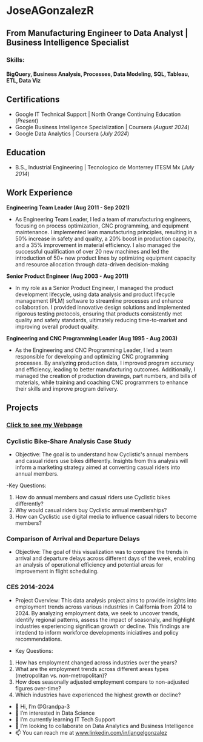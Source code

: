 # JoseAGonzalezR

## From Manufacturing Engineer to Data Analyst | Business Intelligence Specialist

### Skills:
#### BigQuery, Business Analysis, Processes, Data Modeling, SQL, Tableau, ETL, Data Viz

## Certifications
- Google IT Technical Support | North Orange Continuing Education (_Present_)
- Google Business Intelligence Specialization | Coursera (_August 2024_)								       		
- Google Data Analytics | Coursera (_July 2024_)	 			        		

## Education
- B.S., Industrial Engineering | Tecnologico de Monterrey ITESM Mx (_July 2014_)

## Work Experience
**Engineering Team Leader (Aug 2011 - Sep 2021)**
- As Engineering Team Leader, I led a team of manufacturing engineers, focusing on process optimization, CNC programming, and equipment maintenance. I implemented lean manufacturing principles, resulting in a 50% increase in safety and quality, a 20% boost in production capacity, and a 35% improvement in material efficiency. I also managed the successful qualification of over 20 new machines and led the introduction of 50+ new product lines by optimizing equipment capacity and resource allocation through data-driven decision-making

**Senior Product Engineer (Aug 2003 - Aug 2011)**
- In my role as a Senior Product Engineer, I managed the product development lifecycle, using data analysis and product lifecycle management (PLM) software to streamline processes and enhance collaboration. I provided innovative design solutions and implemented rigorous testing protocols, ensuring that products consistently met quality and safety standards, ultimately reducing time-to-market and improving overall product quality.

**Engineering and CNC Programming Leader (Aug 1995 - Aug 2003)**
- As the Engineering and CNC Programming Leader, I led a team responsible for developing and optimizing CNC programming processes. By analyzing production data, I improved program accuracy and efficiency, leading to better manufacturing outcomes. Additionally, I managed the creation of production drawings, part numbers, and bills of materials, while training and coaching CNC programmers to enhance their skills and improve program delivery.

## Projects

### [Click to see my Webpage](https://JoseAGonzalezR.github.io/Jose_AGonzalez.github.io/)

### Cyclistic Bike-Share Analysis Case Study
  - Objective:
  The goal is to understand how Cyclistic's annual members and casual riders use bikes differently. Insights from this analysis will inform a marketing strategy aimed at converting casual riders into annual members.
  
  -Key Questions:
  1.	How do annual members and casual riders use Cyclistic bikes differently?
  2.	Why would casual riders buy Cyclistic annual memberships?
  3.	How can Cyclistic use digital media to influence casual riders to become members?

### Comparison of Arrival and Departure Delays
  - Objective:
  The goal of this visualization was to compare the trends in arrival and departure delays across different days of the week, enabling an analysis of operational efficiency and potential areas for improvement in flight scheduling.

### CES 2014-2024
  - Project Overview:
  This data analysis project aims to provide insights into employment trends across various industries in California from 2014 to 2024. By analyzing employment data, we seek to uncover trends, identify regional patterns, assess the impact of seasonaly, and highlight industries experiencing significan growth or decline. This findings are intedend to inform workforce developments iniciatives and policy recommendations.

  - Key Questions:
  1. How has employment changed across industries over the years?
  2. What are the employment trends across different areas types (metropolitan vs. non-metropolitan)?
  3. How does seasonally adjusted employment compare to non-adjusted figures over-time?
  4. Which industries have experienced the highest growth or decline?

<!---
Grandpa-3/Grandpa-3 is a ✨ special ✨ repository because its `README.md` (this file) appears on your GitHub profile.
You can click the Preview link to take a look at your changes.
--->

- 👋 Hi, I’m @Grandpa-3
- 👀 I’m interested in Data Science
- 🌱 I’m currently learning IT Tech Support
- 💞️ I’m looking to collaborate on Data Analytics and Business Intelligence
- 📫 You can reach me at www.linkedin.com/in/jangelgonzalez

